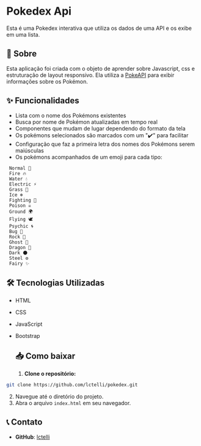 # Pokedex Api

Esta é uma Pokedex interativa que utiliza os dados de uma API e os exibe em uma lista.

## 📖 Sobre

Esta aplicação foi criada com o objeto de aprender sobre Javascript, css e estruturação de layout responsivo. Ela utiliza a [PokeAPI](https://pokeapi.co/) para exibir informações sobre os Pokémon.

## ✨ Funcionalidades

- Lista com o nome dos Pokémons existentes
- Busca por nome de Pokémon atualizadas em tempo real
- Componentes que mudam de lugar dependendo do formato da tela
- Os pokémons selecionados são marcados com um "✔️" para facilitar
- Configuração que faz a primeira letra dos nomes dos Pokémons serem maiúsculas 
- Os pokémons acompanhados de um emoji para cada tipo:
```
 Normal 🔘
 Fire 🔥
 Water 💧
 Electric ⚡
 Grass 🌿
 Ice ❄️
 Fighting 🥊
 Poison ☠️
 Ground 🌍
 Flying 🕊️
 Psychic 🌀
 Bug 🐛
 Rock 🗻
 Ghost 👻
 Dragon 🐉
 Dark 🌑
 Steel ⚙️
 Fairy ✨
```

## 🛠️ Tecnologias Utilizadas

- HTML
- CSS
- JavaScript
- Bootstrap

  ## 📥 Como baixar

  1. **Clone o repositório:**

```bash
git clone https://github.com/lctelli/pokedex.git
```
2. Navegue até o diretório do projeto.
3. Abra o arquivo `index.html` em seu navegador.

## 📞 Contato

- **GitHub**: [lctelli](https://github.com/lctelli)
